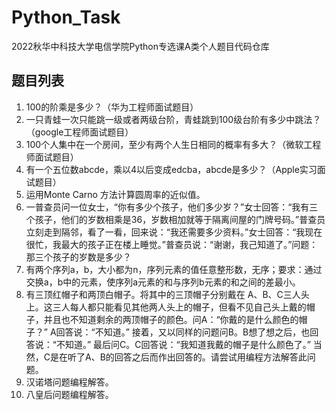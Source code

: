 # Python_Task

2022秋华中科技大学电信学院Python专选课A类个人题目代码仓库

## 题目列表

1. 100的阶乘是多少？（华为工程师面试题目）
2. 一只青蛙一次只能跳一级或者两级台阶，青蛙跳到100级台阶有多少中跳法？（google工程师面试题目）
3. 100个人集中在一个房间，至少有两个人生日相同的概率有多大？（微软工程师面试题目）
4. 有一个五位数abcde，乘以4以后变成edcba，abcde是多少？（Apple实习面试题目）
5. 运用Monte Carno 方法计算圆周率的近似值。
6. 一普查员问一位女士，“你有多少个孩子，他们多少岁？”女士回答：“我有三个孩子，他们的岁数相乘是36，岁数相加就等于隔离间屋的门牌号码。”普查员立刻走到隔邻，看了一看，回来说：“我还需要多少资料。”女士回答：“我现在很忙，我最大的孩子正在楼上睡觉。”普查员说：“谢谢，我己知道了。”问题： 那三个孩子的岁数是多少？ 
7. 有两个序列a，b，大小都为n，序列元素的值任意整形数，无序；要求：通过交换a，b中的元素，使序列a元素的和与序列b元素的和之间的差最小。
8. 有三顶红帽子和两顶白帽子。将其中的三顶帽子分别戴在 A、B、C三人头上。这三人每人都只能看见其他两人头上的帽子，但看不见自己头上戴的帽子，并且也不知道剩余的两顶帽子的颜色。问A：“你戴的是什么颜色的帽子？” A回答说：“不知道。” 接着，又以同样的问题问B。B想了想之后，也回答说：“不知道。” 最后问C。C回答说：“我知道我戴的帽子是什么颜色了。” 当然，C是在听了A、B的回答之后而作出回答的。请尝试用编程方法解答此问题。
9. 汉诺塔问题编程解答。
10. 八皇后问题编程解答。

